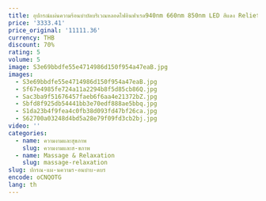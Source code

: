 ```yaml
---
title: อุปกรณ์แผ่นความร้อนบำบัดบริเวณหลอดไฟอินฟาเรด940nm 660nm 850nm LED สีแดง Relief อาการปวดคอไหล่หลังขา
price: '3333.41'
price_original: '11111.36'
currency: THB
discount: 70%
rating: 5
volume: 5
image: S3e69bbdfe55e4714986d150f954a47eaB.jpg
images:
  - S3e69bbdfe55e4714986d150f954a47eaB.jpg
  - Sf67e4985fe724a11a2294b8f5d85cb86Q.jpg
  - Sac3ba9f51676457faeb6f6aa4e21372bZ.jpg
  - Sbfd8f925db54441bb3e70edf888ae5bbq.jpg
  - S1da23b4f9fea4c0fb38d093fd47bf26ca.jpg
  - S62700a03248d4bd5a28e79f09fd3cb2bj.jpg
video: ''
categories:
  - name: ความงามและสุขภาพ
    slug: ความงามและส-ขภาพ
  - name: Massage & Relaxation
    slug: massage-relaxation
slug: ปกรณ-แผ-นความร-อนบำบ-ดบร
encode: oCNQOTG
lang: th
---
```

  